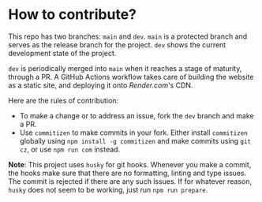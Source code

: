 # How to contribute?

This repo has two branches: `main` and `dev`. `main` is a protected branch and serves as the release branch for the project. `dev` shows the current development state of the project.

`dev` is periodically merged into `main` when it reaches a stage of maturity, through a PR. A GitHub Actions workflow takes care of building the website as a static site, and deploying it onto _Render.com_'s CDN.

Here are the rules of contribution:

- To make a change or to address an issue, fork the `dev` branch and make a PR.
- Use `commitizen` to make commits in your fork. Either install `commitizen` globally using `npm install -g commitizen` and make commits using `git cz`, or use `npm run com` instead.

**Note**: This project uses `husky` for git hooks. Whenever you make a commit, the hooks make sure that there are no formatting, linting and type issues. The commit is rejected if there are any such issues. If for whatever reason, `husky` does not seem to be working, just run `npm run prepare`.
